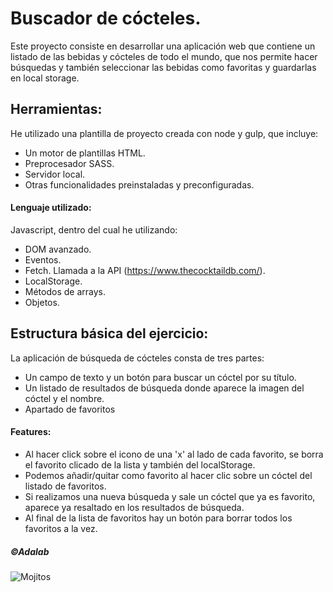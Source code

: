 # Buscador de cócteles.

Este proyecto consiste en desarrollar una aplicación web que contiene un listado de las bebidas y cócteles de todo el mundo, que nos permite hacer búsquedas y también seleccionar las bebidas como favoritas y guardarlas en local storage.

## Herramientas:

He utilizado una plantilla de proyecto creada con node y gulp, que incluye:

- Un motor de plantillas HTML.
- Preprocesador SASS.
- Servidor local.
- Otras funcionalidades preinstaladas y preconfiguradas.

#### Lenguaje utilizado:

Javascript, dentro del cual he utilizando:

- DOM avanzado.
- Eventos.
- Fetch. Llamada a la API (https://www.thecocktaildb.com/).
- LocalStorage.
- Métodos de arrays.
- Objetos.

## Estructura básica del ejercicio:

La aplicación de búsqueda de cócteles consta de tres partes:

- Un campo de texto y un botón para buscar un cóctel por su título.
- Un listado de resultados de búsqueda donde aparece la imagen del cóctel y el nombre.
- Apartado de favoritos

#### Features:

- Al hacer click sobre el icono de una 'x' al lado de cada favorito, se borra el favorito clicado de la lista y también del localStorage.
- Podemos añadir/quitar como favorito al hacer clic sobre un cóctel del listado de favoritos.
- Si realizamos una nueva búsqueda y sale un cóctel que ya es favorito, aparece ya resaltado en los resultados de búsqueda.
- Al final de la lista de favoritos hay un botón para borrar todos los favoritos a la vez.

##### ©Adalab

![Mojitos](https://www.shutterstock.com/image-vector/cocktails-word-concept-flat-vector-260nw-1730830228.jpg)
